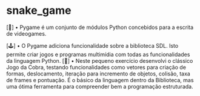 # snake_game

[👾] • Pygame é um conjunto de módulos Python concebidos para a escrita de videogames.

[🕹️] • O Pygame adiciona funcionalidade sobre a biblioteca SDL. Isto permite criar jogos e programas multimídia com todas as funcionalidades da linguagem Python.
[📑] • Neste pequeno exercício desenvolvi o clássico Jogo da Cobra, testando funcionalidades como vetores para criação de formas, deslocamento, iteração para incremento de objetos, colisão, taxa de frames e pontuação. É o básico da linguagem dentro da Biblioteca, mas uma ótima ferramenta para compreender bem a programação estruturada.

